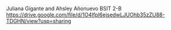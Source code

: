 Juliana Gigante and Ahsley Añonuevo BSIT 2-B
https://drive.google.com/file/d/1O4Ifpl6ejsedwLJUOhb35zZU88-TDGHN/view?usp=sharing

